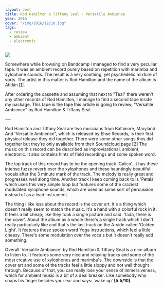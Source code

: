 ```yaml
---
layout: post
title: Rod Hamilton & Tiffany Seal - Versatile Ambience
year: 2016
cover: "/img/2016/12/18.jpg"
tags:
  - review
  - ambient
  - electronic
---
```


<img class='cover' src="{{ page.cover }}"/>

<div class="intro">
  <p>
    Somewhere while browsing on Bandcamp I managed to find a very peculiar
    tape. It was an ambient record purely based on repetition with marimba and
    xylophone sounds. The result is a very soothing, yet psychedelic mixture of
    sorts. The artist in this matter is Rod Hamilton and the name of the album is
    Atitlán <a href="https://rodhamilton.bandcamp.com/album/atitl-n-2" target="_blank">[1]</a>.
  </p>
  <p>
    After ordering the cassette and assuming that next to "Teal" there weren't any
    other records of Rod Hamilton, I manage to find a second tape inside my
    package. This tape is the tape this article is going to review; "Versatile
    Ambience" by Rod Hamilton & Tiffany Seal.
  </p>
</div>
<p>---</p>
<p>
  Rod Hamilton and Tiffany Seal are two musicians from Baltimore, Maryland.
  And 'Versatile Ambience", which is released by Ehse Records, is their first
  physical release they did together. There were some other songs
  they did together but they're only available from their Soundcloud page
  <a href="https://soundcloud.com/rod_and_tiffany" target="_blank">[2]</a>
  The music on this record can be described as improvisational, ambient, electronic.
  It also contains hints of field recordings and some spoken word.
</p>

<p>
  The top track of this record has to be the opening track 'Calico'. It has
  these intense fuzzy reverb over the xylophones and these hauntingly
  beautiful vocals after the 3 minute mark of the track. The melody is really
  great and progresses well along time. Another track I keep coming back to is
  'Petals' which uses this very simple loop but features some of the craziest
  modulated xylophone sounds, which are used as some sort of percussion instead
  of as a lead instrument.
</p>

<p>
  The thing I like less about the record is the cover art. It's a thing which
  doesn't really seem to match the music. It's a hand with a colorful rock in
  it. It feels a bit cheap; like they took a single picture and said: 'tada,
  there is the cover'. About the album as a whole there's a single track which
  I don't really particularly like and that's the last track on the A-side called
  'Golden Light'. It features these spoken word Yoga instructions, which
  feel a little cheesy. There's some modulation over the vocals but it doesn't
  really add something.
</p>

<p>
  Overall 'Versatile Ambiance' by Rod Hamilton & Tiffany Seal is a nice album
  to listen to. It features some very nice and relaxing tracks and some of the most
  creative use of xylophones and marimba's. The downside is that the cover art
  and some of the tracks feel a little sloppy and not well thought through.
  Because of that, you can really lose your sense of immersiveness, which for
  ambient music is a bit of a deal breaker. Like somebody
  who snaps his finger besides your ear and says: 'wake up'
  <strong>[5.5/10]</strong>.
</p>
